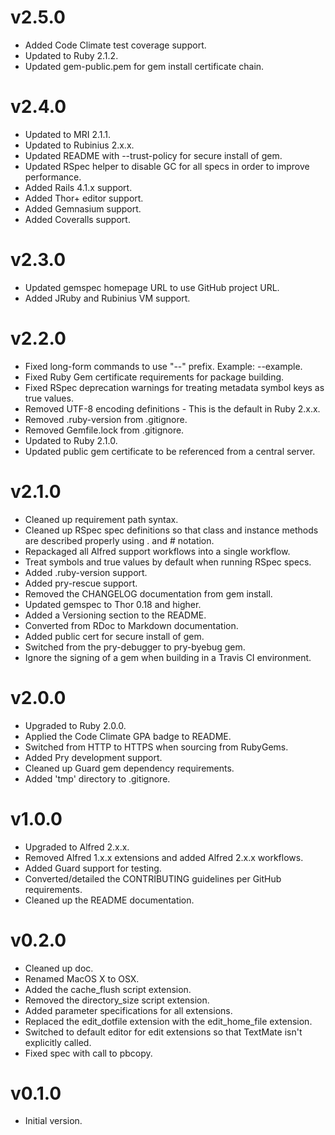 # v2.5.0

* Added Code Climate test coverage support.
* Updated to Ruby 2.1.2.
* Updated gem-public.pem for gem install certificate chain.

# v2.4.0

* Updated to MRI 2.1.1.
* Updated to Rubinius 2.x.x.
* Updated README with --trust-policy for secure install of gem.
* Updated RSpec helper to disable GC for all specs in order to improve performance.
* Added Rails 4.1.x support.
* Added Thor+ editor support.
* Added Gemnasium support.
* Added Coveralls support.

# v2.3.0

* Updated gemspec homepage URL to use GitHub project URL.
* Added JRuby and Rubinius VM support.

# v2.2.0

* Fixed long-form commands to use "--" prefix. Example: --example.
* Fixed Ruby Gem certificate requirements for package building.
* Fixed RSpec deprecation warnings for treating metadata symbol keys as true values.
* Removed UTF-8 encoding definitions - This is the default in Ruby 2.x.x.
* Removed .ruby-version from .gitignore.
* Removed Gemfile.lock from .gitignore.
* Updated to Ruby 2.1.0.
* Updated public gem certificate to be referenced from a central server.

# v2.1.0

* Cleaned up requirement path syntax.
* Cleaned up RSpec spec definitions so that class and instance methods are described properly using . and # notation.
* Repackaged all Alfred support workflows into a single workflow.
* Treat symbols and true values by default when running RSpec specs.
* Added .ruby-version support.
* Added pry-rescue support.
* Removed the CHANGELOG documentation from gem install.
* Updated gemspec to Thor 0.18 and higher.
* Added a Versioning section to the README.
* Converted from RDoc to Markdown documentation.
* Added public cert for secure install of gem.
* Switched from the pry-debugger to pry-byebug gem.
* Ignore the signing of a gem when building in a Travis CI environment.

# v2.0.0

* Upgraded to Ruby 2.0.0.
* Applied the Code Climate GPA badge to README.
* Switched from HTTP to HTTPS when sourcing from RubyGems.
* Added Pry development support.
* Cleaned up Guard gem dependency requirements.
* Added 'tmp' directory to .gitignore.

# v1.0.0

* Upgraded to Alfred 2.x.x.
* Removed Alfred 1.x.x extensions and added Alfred 2.x.x workflows.
* Added Guard support for testing.
* Converted/detailed the CONTRIBUTING guidelines per GitHub requirements.
* Cleaned up the README documentation.

# v0.2.0

* Cleaned up doc.
* Renamed MacOS X to OSX.
* Added the cache_flush script extension.
* Removed the directory_size script extension.
* Added parameter specifications for all extensions.
* Replaced the edit_dotfile extension with the edit_home_file extension.
* Switched to default editor for edit extensions so that TextMate isn't explicitly called.
* Fixed spec with call to pbcopy.

# v0.1.0

* Initial version.
